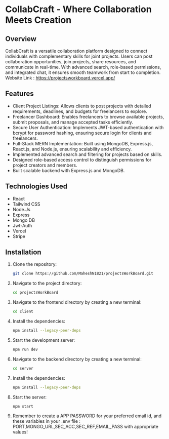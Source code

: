 # CollabCraft - Where Collaboration Meets Creation

## Overview
 CollabCraft is a versatile collaboration platform designed to connect individuals with complementary skills for joint projects. Users can post collaboration opportunities, join projects, share resources, and communicate in real-time. With advanced search, role-based permissions, and integrated chat, it ensures smooth teamwork from start to completion.
  Website Link : https://projectsworkboard.vercel.app/

## Features      
- Client Project Listings: Allows clients to post projects with detailed requirements, deadlines, and budgets for freelancers to explore.
- Freelancer Dashboard: Enables freelancers to browse available projects, submit proposals, and manage accepted tasks efficiently.
- Secure User Authentication: Implements JWT-based authentication with bcrypt for password hashing, ensuring secure login for clients and freelancers.
- Full-Stack MERN Implementation: Built using MongoDB, Express.js, React.js, and Node.js, ensuring scalability and efficiency.
- Implemented advanced search and filtering for projects based on skills.
- Designed role-based access control to distinguish permissions for project creators and members.
- Built scalable backend with Express.js and MongoDB.
  
## Technologies Used
- React
- Tailwind CSS
- Node.Js
- Express
- Mongo DB
- Jwt-Auth
- Vercel
- Stripe

## Installation
1. Clone the repository:
   ```sh
   git clone https://github.com/MaheshN1821/projectsWorkBoard.git
   ```
2. Navigate to the project directory:
   ```sh
   cd projectsWorkBoard
   ```
3. Navigate to the frontend directory by creating a new terminal:
   ```sh
   cd client
   ```
4. Install the dependencies:
   ```sh
   npm install --legacy-peer-deps
   ```
5. Start the development server:
   ```sh
   npm run dev
   ```
6. Navigate to the backend directory by creating a new terminal:
   ```sh
   cd server
   ```
7. Install the dependencies:
   ```sh
   npm install --legacy-peer-deps
   ```
8. Start the server:
   ```sh
   npm start
   ```
9. Remember to create a APP PASSWORD for your preferred email id, and these variables in your .env file : PORT,MONGO_URL,SEC_ACC,SEC_REF,EMAIL_PASS with appropriate values!
